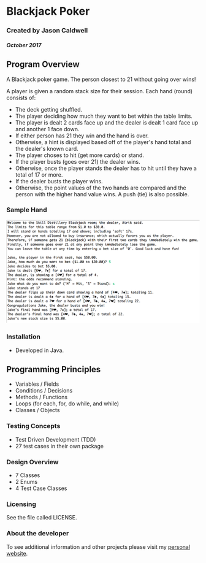 # Blackjack Poker

### Created by Jason Caldwell
##### October 2017

## Program Overview
A Blackjack poker game. The person closest to 21 without going over wins!

A player is given a random stack size for their session. Each hand (round) consists of:
* The deck getting shuffled.
* The player deciding how much they want to bet within the table limits.
* The player is dealt 2 cards face up and the dealer is dealt 1 card face up and another 1 face down.
* If either person has 21 they win and the hand is over.
* Otherwise, a hint is displayed based off of the player's hand total and the dealer's known card.
* The player choses to hit (get more cards) or stand.
* If the player busts (goes over 21) the dealer wins.
* Otherwise, once the player stands the dealer has to hit until they have a total of 17 or more.
* If the dealer busts the player wins.
* Otherwise, the point values of the two hands are compared and the person with the higher hand value wins. A push (tie) is also possible.

### Sample Hand
![Blackjack house rules and sample hand displayed](images/Blackjack_Console.png "Blackjack game running in console")

### Installation
* Developed in Java.

## Programming Principles
* Variables / Fields
* Conditions / Decisions
* Methods / Functions
* Loops (for each, for, do while, and while)
* Classes / Objects

### Testing Concepts
* Test Driven Development (TDD)
* 27 test cases in their own package

### Design Overview
* 7 Classes
* 2 Enums
* 4 Test Case Classes

### Licensing
See the file called LICENSE.

### About the developer
To see additional information and other projects please visit my [personal website](http://jdcald13.com).
